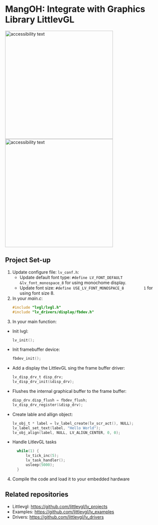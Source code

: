 # MangOH: Integrate with Graphics Library LittlevGL
<img src="https://user-images.githubusercontent.com/17214533/51513230-630a4800-1e3c-11e9-9d45-39a2c76c2663.jpg" width="350" alt="accessibility text">               <img src="https://user-images.githubusercontent.com/17214533/51510335-40256700-1e2f-11e9-8903-af65c5368326.jpg" width="350" alt="accessibility text">

## Project Set-up
1. Update configure file: `lv_conf.h`:
   * Update default font type: `#define LV_FONT_DEFAULT        &lv_font_monospace_8` for using monochome display.
   * Update font size: `#define USE_LV_FONT_MONOSPACE_8         1` for using font size 8.
2. In your *main.c*: 
      ```c
      #include "lvgl/lvgl.h"
      #include "lv_drivers/display/fbdev.h"

3. In your main function:
  * Init lvgl: 
     ```c
     lv_init();
     
  * Init framebuffer device: 
     ```c
     fbdev_init();
  * Add a display the LittlevGL sing the frame buffer driver:
     ```c
     lv_disp_drv_t disp_drv;
     lv_disp_drv_init(&disp_drv);
  * Flushes the internal graphical buffer to the frame buffer:
     ```c
     disp_drv.disp_flush = fbdev_flush;
     lv_disp_drv_register(&disp_drv);
     
  * Create lable and allign object:
      ```c
      lv_obj_t * label = lv_label_create(lv_scr_act(), NULL);
      lv_label_set_text(label, "Hello World");
      lv_obj_align(label, NULL, LV_ALIGN_CENTER, 0, 0);
    ```
    
  * Handle LitlevGL tasks
    ```c
      while(1) {
          lv_tick_inc(5);
          lv_task_handler();
          usleep(5000);
      }

4. Compile the code and load it to your embedded hardware

## Related repositories
* Littlevgl: https://github.com/littlevgl/lv_projects
* Examples: https://github.com/littlevgl/lv_examples
* Drivers: https://github.com/littlevgl/lv_drivers
